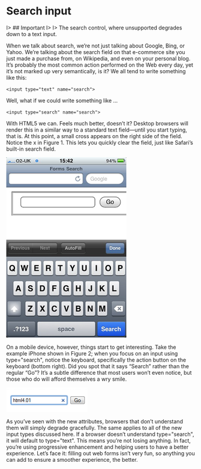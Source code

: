 # Search input

I> ## Important
I>
I> The search control, where unsupported degrades down to a text input.

When we talk about search, we’re not just talking about Google, Bing, or Yahoo. We’re talking about the search field on that e-commerce site you just made a purchase from, on Wikipedia, and even on your personal blog. It’s probably the most common action performed on the Web every day, yet it’s not marked up very semantically, is it? We all tend to write something like this:

	<input type="text" name="search">

Well, what if we could write something like …

	<input type="search" name="search">

With HTML5 we can. Feels much better, doesn’t it? Desktop browsers will render this in a similar way to a standard text field—until you start typing, that is. At this point, a small cross appears on the right side of the field. Notice the x in Figure 1. This lets you quickly clear the field, just like Safari’s built-in search field.

![Search IOS](images/search-ios.png)

On a mobile device, however, things start to get interesting. Take the example iPhone shown in Figure 2; when you focus on an input using type="search", notice the keyboard, specifically the action button on the keyboard (bottom right). Did you spot that it says “Search” rather than the regular “Go”? It’s a subtle difference that most users won’t even notice, but those who do will afford themselves a wry smile.

![Search Safari](images/search-safari.png)

As you’ve seen with the new attributes, browsers that don’t understand them will simply degrade gracefully. The same applies to all of the new input types discussed here. If a browser doesn’t understand type="search", it will default to type="text". This means you’re not losing anything. In fact, you’re using progressive enhancement and helping users to have a better experience. Let’s face it: filling out web forms isn’t very fun, so anything you can add to ensure a smoother experience, the better.